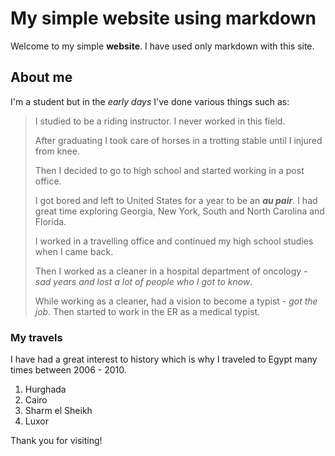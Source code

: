 # My simple website using markdown

Welcome to my simple **website**. I have used only markdown with this site.

## About me

I'm a student but in the *early days* I've done various things such as:

> I studied to be a riding instructor. I never worked in this field.
>
> After graduating I took care of horses in a trotting stable until I injured from knee.
>
> Then I decided to go to high school and started working in a post office.
>
> I got bored and left to United States for a year to be an ***au pair***. I had great time exploring Georgia, New York, South and North Carolina and Florida.
>
> I worked in a travelling office and continued my high school studies when I came back.
>
> Then I worked as a cleaner in a hospital department of oncology - _sad years and lost a lot of people who I got to know_.
>
> While working as a cleaner, had a vision to become a typist - _got the job_. Then started to work in the ER as a medical typist.

### My travels

I have had a great interest to history which is why I traveled to Egypt many times between 2006 - 2010.

1. Hurghada
2. Cairo
3. Sharm el Sheikh
4. Luxor

Thank you for visiting!


